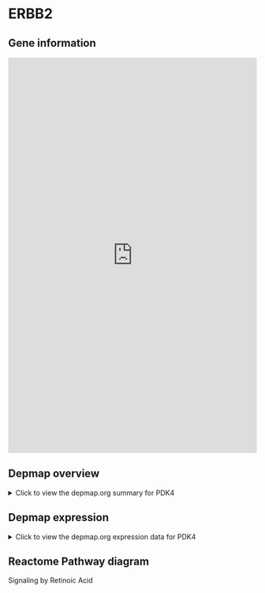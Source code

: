 <h1>ERBB2</h1>

<h2>Gene information</h2>
<iframe src="https://depmap.org/portal/gene/PDK4?tab=about" style="border:none;width:100%;height:800px"></iframe>

<h2>Depmap overview</h2>
<details>
  <summary>Click to view the depmap.org summary for PDK4</summary>
  <iframe src="https://depmap.org/portal/gene/PDK4?tab=overview" style="border:none;width:100%;height:800px"></iframe>
</details>

<h2>Depmap expression</h2>
<details>
  <summary>Click to view the depmap.org expression data for PDK4</summary>
  <iframe src="https://depmap.org/portal/gene/PDK4?tab=characterization" style="border:none;width:100%;height:800px"></iframe>
</details>



<h2>Reactome Pathway diagram</h2>
Signaling by Retinoic Acid
<div id="diagramHolder"></div>

<script>
    //Creating the Reactome Diagram widget
    //Take into account a proxy needs to be set up in your server side pointing to www.reactome.org
    function onReactomeDiagramReady(){  //This function is automatically called when the widget code is ready to be used
        var diagram = Reactome.Diagram.create({
            "placeHolder" : "diagramHolder",
            "width" : 900,
            "height" : 500
        });

        //Initialising it to the "Hemostasis" pathway
        diagram.loadDiagram("R-HSA-5362517");

        //Adding different listeners

        diagram.onDiagramLoaded(function (loaded) {
            console.info("Loaded ", loaded);
            diagram.flagItems("BAD");
	    diagram.flagItems("Q92934");
            if (loaded == "R-HSA-5362517") diagram.selectItem("R-HSA-5362517");
        });

     }
</script>



